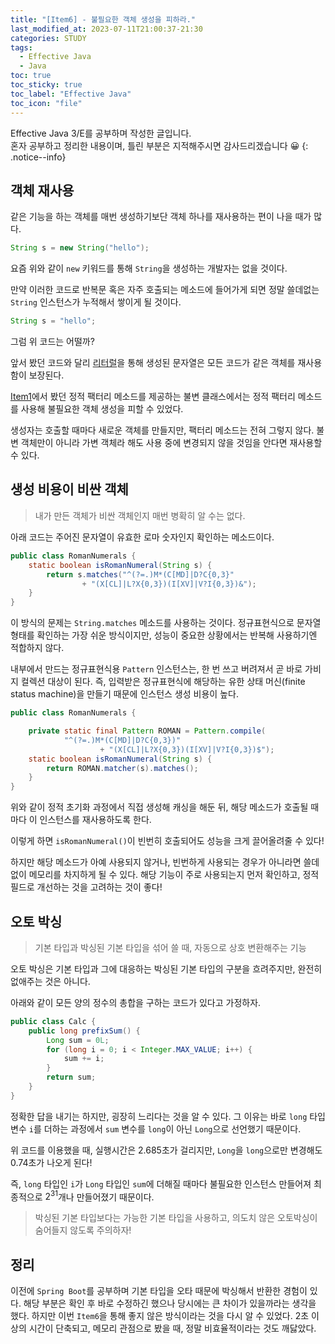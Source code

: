 ```yaml
---
title: "[Item6] - 불필요한 객체 생성을 피하라."
last_modified_at: 2023-07-11T21:00:37-21:30
categories: STUDY
tags:
  - Effective Java
  - Java
toc: true
toc_sticky: true
toc_label: "Effective Java"
toc_icon: "file"
---
```


Effective Java 3/E를 공부하며 작성한 글입니다.<br>
혼자 공부하고 정리한 내용이며, 틀린 부분은 지적해주시면 감사드리겠습니다 😀
{: .notice--info}

## 객체 재사용

같은 기능을 하는 객체를 매번 생성하기보단 객체 하나를 재사용하는 편이 나을 때가 많다.

```java
String s = new String("hello");
```

요즘 위와 같이 `new` 키워드를 통해 `String`을 생성하는 개발자는 없을 것이다.

만약 이러한 코드로 반복문 혹은 자주 호출되는 메소드에 들어가게 되면
정말 쓸데없는 `String` 인스턴스가 누적해서 쌓이게 될 것이다.

```java
String s = "hello";
```

그럼 위 코드는 어떨까?

앞서 봤던 코드와 달리 [리터럴](https://docs.oracle.com/javase/specs/jls/se13/html/jls-3.html#jls-3.10.5)을 통해 생성된 문자열은 모든 코드가 같은 객체를 재사용함이 보장된다.

[Item1](https://jwhyee.github.io/study/effective-java-item-1)에서
봤던 정적 팩터리 메소드를 제공하는 불변 클래스에서는 정적 팩터리 메소드를 사용해 불필요한 객체 생성을 피할 수 있었다.

생성자는 호출할 때마다 새로운 객체를 만들지만, 팩터리 메소드는 전혀 그렇지 않다.
불변 객체만이 아니라 가변 객체라 해도 사용 중에 변경되지 않을 것임을 안다면 재사용할 수 있다.

## 생성 비용이 비싼 객체

> 내가 만든 객체가 비싼 객체인지 매번 병확히 알 수는 없다.

아래 코드는 주어진 문자열이 유효한 로마 숫자인지 확인하는 메소드이다.

```java
public class RomanNumerals {
    static boolean isRomanNumeral(String s) {
        return s.matches("^(?=.)M*(C[MD]|D?C{0,3}"
                + "(X[CL]|L?X{0,3})(I[XV]|V?I{0,3})&");
    }
}
```

이 방식의 문제는 `String.matches` 메소드를 사용하는 것이다.
정규표현식으로 문자열 형태를 확인하는 가장 쉬운 방식이지만,
성능이 중요한 상황에서는 반복해 사용하기엔 적합하지 않다.

내부에서 만드는 정규표현식용 `Pattern` 인스턴스는,
한 번 쓰고 버려져서 곧 바로 가비지 컬렉션 대상이 된다.
즉, 입력받은 정규표현식에 해당하는 유한 상태 머신(finite status machine)을 만들기 때문에 인스턴스 생성 비용이 높다.

```java
public class RomanNumerals {

    private static final Pattern ROMAN = Pattern.compile(
            "^(?=.)M*(C[MD]|D?C{0,3})"
                    + "(X[CL]|L?X{0,3})(I[XV]|V?I{0,3})$");
    static boolean isRomanNumeral(String s) {
        return ROMAN.matcher(s).matches();
    }
}
```

위와 같이 정적 초기화 과정에서 직접 생성해 캐싱을 해둔 뒤,
해당 메소드가 호출될 때마다 이 인스턴스를 재사용하도록 한다.

이렇게 하면 `isRomanNumeral()`이 빈번히 호출되어도 성능을 크게 끌어올려줄 수 있다!

하지만 해당 메소드가 아예 사용되지 않거나,
빈번하게 사용되는 경우가 아니라면 쓸데없이 메모리를 차지하게 될 수 있다.
해당 기능이 주로 사용되는지 먼저 확인하고, 정적 필드로 개선하는 것을 고려하는 것이 좋다!

## 오토 박싱

> 기본 타입과 박싱된 기본 타입을 섞어 쓸 때, 자동으로 상호 변환해주는 기능

오토 박싱은 기본 타입과 그에 대응하는 박싱된 기본 타입의 구분을 흐려주지만,
완전히 없애주는 것은 아니다.

아래와 같이 모든 양의 정수의 총합을 구하는 코드가 있다고 가정하자.

```java
public class Calc {
    public long prefixSum() {
        Long sum = 0L;
        for (long i = 0; i < Integer.MAX_VALUE; i++) {
            sum += i;
        }
        return sum;
    }
}
```

정확한 답을 내기는 하지만, 굉장히 느리다는 것을 알 수 있다.
그 이유는 바로 `long` 타입 변수 `i`를 더하는 과정에서
`sum` 변수를 `long`이 아닌 `Long`으로 선언했기 때문이다.

위 코드를 이용했을 때, 실행시간은 2.685초가 걸리지만,
`Long`을 `long`으로만 변경해도 0.74초가 나오게 된다!

즉, `long` 타입인 `i`가 `Long` 타입인 `sum`에 더해질 때마다
불필요한 인스턴스 만들어져 최종적으로 $2^31$개나 만들어졌기 때문이다.

> 박싱된 기본 타입보다는 가능한 기본 타입을 사용하고,
> 의도치 않은 오토박싱이 숨어들지 않도록 주의하자!

## 정리

이전에 `Spring Boot`를 공부하며 기본 타입을 오타 때문에 박싱해서 반환한 경험이 있다.
해당 부분은 확인 후 바로 수정하긴 했으나 당시에는 큰 차이가 있을까라는 생각을 했다.
하지만 이번 `Item6`을 통해 좋지 않은 방식이라는 것을 다시 알 수 있었다.
2초 이상의 시간이 단축되고, 메모리 관점으로 봤을 때, 정말 비효율적이라는 것도 깨닳았다.